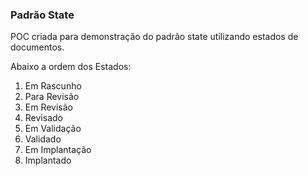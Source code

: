 ### Padrão State

POC criada para demonstração do padrão state utilizando estados de documentos.

Abaixo a ordem dos Estados:</br>
1. Em Rascunho
2. Para Revisão
3. Em Revisão
4. Revisado
5. Em Validação
6. Validado
7. Em Implantação
8. Implantado
